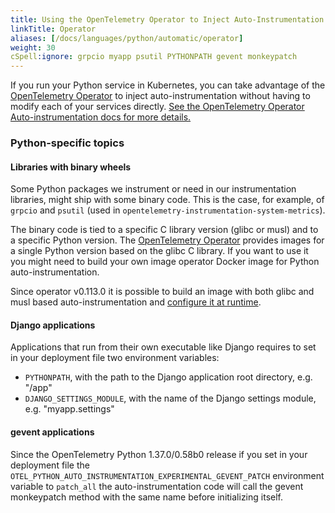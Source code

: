 ```yaml
---
title: Using the OpenTelemetry Operator to Inject Auto-Instrumentation
linkTitle: Operator
aliases: [/docs/languages/python/automatic/operator]
weight: 30
cSpell:ignore: grpcio myapp psutil PYTHONPATH gevent monkeypatch
---
```


If you run your Python service in Kubernetes, you can take advantage of the
[OpenTelemetry Operator](https://github.com/open-telemetry/opentelemetry-operator)
to inject auto-instrumentation without having to modify each of your services
directly.
[See the OpenTelemetry Operator Auto-instrumentation docs for more details.](/docs/platforms/kubernetes/operator/automatic/)

### Python-specific topics

#### Libraries with binary wheels

Some Python packages we instrument or need in our instrumentation libraries,
might ship with some binary code. This is the case, for example, of `grpcio` and
`psutil` (used in `opentelemetry-instrumentation-system-metrics`).

The binary code is tied to a specific C library version (glibc or musl) and to a
specific Python version. The
[OpenTelemetry Operator](https://github.com/open-telemetry/opentelemetry-operator)
provides images for a single Python version based on the glibc C library. If you
want to use it you might need to build your own image operator Docker image for
Python auto-instrumentation.

Since operator v0.113.0 it is possible to build an image with both glibc and
musl based auto-instrumentation and
[configure it at runtime](/docs/platforms/kubernetes/operator/automatic/#annotations-python-musl).

#### Django applications

Applications that run from their own executable like Django requires to set in
your deployment file two environment variables:

- `PYTHONPATH`, with the path to the Django application root directory, e.g.
  "/app"
- `DJANGO_SETTINGS_MODULE`, with the name of the Django settings module, e.g.
  "myapp.settings"

#### gevent applications

Since the OpenTelemetry Python 1.37.0/0.58b0 release if you set in your deployment file
the `OTEL_PYTHON_AUTO_INSTRUMENTATION_EXPERIMENTAL_GEVENT_PATCH` environment variable
to `patch_all` the auto-instrumentation code will call the gevent monkeypatch method
with the same name before initializing itself.
